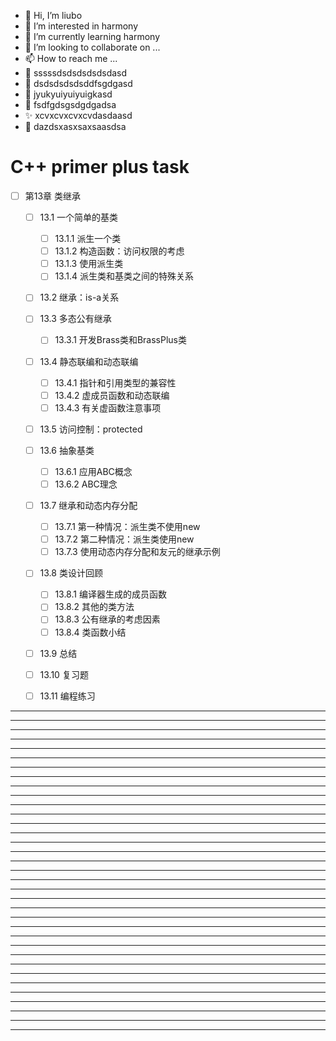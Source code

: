 * 👋 Hi, I’m liubo
* 👀 I’m interested in harmony
* 🌱 I’m currently learning harmony
* 💞️ I’m looking to collaborate on ...
* 📫 How to reach me ...
* 📇 sssssdsdsdsdsdsdasd
* 🎃 dsdsdsdsdsddfsgdgasd
* 🍺 jyukyuiyuiyuigkasd
* 🍥 fsdfgdsgsdgdgadsa
* ✨ xcvxcvxcvxcvdasdaasd
* 🍰 dazdsxasxsaxsaasdsa

# C++ primer plus task

- [ ] 第13章 类继承
  - [ ] 13.1 一个简单的基类
    - [ ] 13.1.1 派生一个类
    - [ ] 13.1.2 构造函数：访问权限的考虑
    - [ ] 13.1.3 使用派生类
    - [ ] 13.1.4 派生类和基类之间的特殊关系
  - [ ] 13.2 继承：is-a关系
  - [ ] 13.3 多态公有继承
    - [ ] 13.3.1 开发Brass类和BrassPlus类
  - [ ] 13.4 静态联编和动态联编
    - [ ] 13.4.1 指针和引用类型的兼容性
    - [ ] 13.4.2 虚成员函数和动态联编
    - [ ] 13.4.3 有关虚函数注意事项
  - [ ] 13.5 访问控制：protected
  - [ ] 13.6 抽象基类
    - [ ] 13.6.1 应用ABC概念
    - [ ] 13.6.2 ABC理念
  - [ ] 13.7 继承和动态内存分配
    - [ ] 13.7.1 第一种情况：派生类不使用new
    - [ ] 13.7.2 第二种情况：派生类使用new
    - [ ] 13.7.3 使用动态内存分配和友元的继承示例
  - [ ] 13.8 类设计回顾
    - [ ] 13.8.1 编译器生成的成员函数
    - [ ] 13.8.2 其他的类方法
    - [ ] 13.8.3 公有继承的考虑因素
    - [ ] 13.8.4 类函数小结
  - [ ] 13.9 总结
  - [ ] 13.10 复习题
  - [ ] 13.11 编程练习


---

---

---

---

---

---

---

---

---

---

---

---

---

---

---

---

---

---

---

---
































---
---
---
---
---
---
---
---
---
---
---
---
---
---
---
